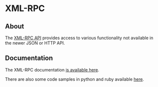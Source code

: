XML-RPC
=======

About
-----

The [XML-RPC API](https://errata.devel.redhat.com/rdoc/doc/README_FOR_APP.html)
provides access to various functionality not available in the newer JSON or
HTTP API.

Documentation
-------------

The XML-RPC documentation [is available
here](https://errata.devel.redhat.com/rdoc/doc/README_FOR_APP.html).

There are also some code samples in python and ruby available
[here](https://engineering.redhat.com/trac/Errata_System/wiki/XmlrpcDoc).
